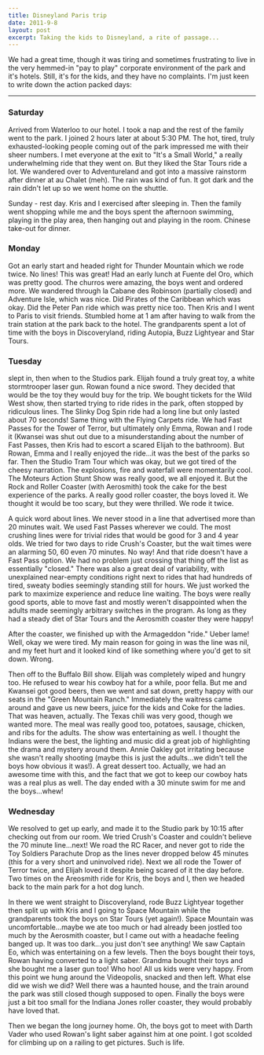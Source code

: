 ```yaml
---
title: Disneyland Paris trip
date: 2011-9-8
layout: post
excerpt: Taking the kids to Disneyland, a rite of passage...
---
```


We had a great time, though it was tiring and sometimes frustrating to
live in the very hemmed-in "pay to play" corporate environment of the park
and it's hotels. Still, it's for the kids, and they have no complaints.
I'm just keen to write down the action packed days:
  
---
  
### Saturday 

Arrived from Waterloo to our hotel. I took a nap and the rest
of the family went to the park. I joined 2 hours later at about 5:30 PM.
The hot, tired, truly exhausted-looking people coming out of the park impressed
me with their sheer numbers. I met everyone at the exit to "It's a Small
World," a really underwhelming ride that they went on. But they liked the
Star Tours ride a lot. We wandered over to Adventureland and got into a
massive rainstorm after dinner at au Chalet (meh). The rain was kind of
fun. It got dark and the rain didn't let up so we went home on the shuttle.
  
Sunday - rest day. Kris and I exercised after sleeping in. Then the family
went shopping while me and the boys spent the afternoon swimming, playing
in the play area, then hanging out and playing in the room. Chinese take-out
for dinner.
  
  
### Monday 

Got an early start and headed right for Thunder Mountain which
we rode twice. No lines! This was great! Had an early lunch at Fuente del
Oro, which was pretty good. The churros were amazing, the boys went and
ordered more. We wandered through la Cabane des Robinson (partially closed)
and Adventure Isle, which was nice.  Did Pirates of the Caribbean
which was okay. Did the Peter Pan ride which was pretty nice too. Then
Kris and I went to Paris to visit friends. Stumbled home at 1 am after
having to walk from the train station at the park back to the hotel. The
grandparents spent a lot of time with the boys in Discoveryland, riding
Autopia, Buzz Lightyear and Star Tours.
  
  
### Tuesday

slept in, then when to the Studios park. Elijah found a truly
great toy, a white stormtrooper laser gun. Rowan found a nice sword. They
decided that would be the toy they would buy for the trip. We bought tickets
for the Wild West show, then started trying to ride rides in the park,
often stopped by ridiculous lines. The Slinky Dog Spin ride had a long
line but only lasted about 70 seconds! Same thing with the Flying Carpets
ride. We had Fast Passes for the Tower of Terror, but ultimately only Emma,
Rowan and I rode it (Kwansei was shut out due to a misunderstanding about
the number of Fast Passes, then Kris had to escort a scared Elijah to the
bathroom). But Rowan, Emma and I really enjoyed the ride...it was the best
of the parks so far. Then the Studio Tram Tour which was okay, but we got
tired of the cheesy narration. The explosions, fire and waterfall were
momentarily cool. The Moteurs Action Stunt Show was really good, we all
enjoyed it. But the Rock and Roller Coaster (with Aerosmith) took the cake
for the best experience of the parks. A really good roller coaster, the
boys loved it. We thought it would be too scary, but they were thrilled.
We rode it twice.
  
  
A quick word about lines. We never stood in a line that advertised more
than 20 minutes wait. We used Fast Passes wherever we could. The most crushing
lines were for trivial rides that would be good for 3 and 4 year olds.
We tried for two days to ride Crush's Coaster, but the wait times were
an alarming 50, 60 even 70 minutes. No way! And that ride doesn't have
a Fast Pass option. We had no problem just crossing that thing off the
list as essentially "closed." There was also a great deal of variability,
with unexplained near-empty conditions right next to rides that had hundreds
of tired, sweaty bodies seemingly standing still for hours. We just worked
the park to maximize experience and reduce line waiting. The boys were
really good sports, able to move fast and mostly weren't disappointed when
the adults made seemingly arbitrary switches in the program. As long as
they had a steady diet of Star Tours and the Aerosmith coaster they were
happy!
  
  
After the coaster, we finished up with the Armageddon "ride." Ueber lame!
Well, okay we were tired. My main reason for going in was the line was
nil, and my feet hurt and it looked kind of like something where you'd
get to sit down. Wrong.
  
  
Then off to the Buffalo Bill show. Elijah was completely wiped and hungry
too. He refused to wear his cowboy hat for a while, poor fella. But me
and Kwansei got good beers, then we went and sat down, pretty happy with
our seats in the "Green Mountain Ranch." Immediately the waitress came
around and gave us new beers, juice for the kids and Coke for the ladies.
That was heaven, actually. The Texas chili was very good, though we wanted
more. The meal was really good too, potatoes, sausage, chicken, and ribs
for the adults. The show was entertaining as well. I thought the Indians
were the best, the lighting and music did a great job of highlighting the
drama and mystery around them. Annie Oakley got irritating because she
wasn't really shooting (maybe this is just the adults...we didn't tell
the boys how obvious it was!). A great dessert too. Actually, we had an
awesome time with this, and the fact that we got to keep our cowboy hats
was a real plus as well. The day ended with a 30 minute swim for me and
the boys...whew!
  
  
### Wednesday

We resolved to get up early, and made it to the Studio park
by 10:15 after checking out from our room. We tried Crush's Coaster and
couldn't believe the 70 minute line...next! We road the RC Racer, and never
got to ride the Toy Soldiers Parachute Drop as the lines never dropped
below 45 minutes (this for a very short and uninvolved ride). Next we all
rode the Tower of Terror twice, and Elijah loved it despite being scared
of it the day before. Two times on the Areosmith ride for Kris, the boys
and I, then we headed back to the main park for a hot dog lunch.
  
  
In there we went straight to Discoveryland, rode Buzz Lightyear together
then split up with Kris and I going to Space Mountain while the grandparents
took the boys on Star Tours (yet again!). Space Mountain was uncomfortable...maybe
we ate too much or had already been jostled too much by the Aerosmith coaster,
but I came out with a headache feeling banged up. It was too dark...you
just don't see anything! We saw Captain Eo, which was entertaining on a
few levels. Then the boys bought their toys, Rowan having converted to
a light saber. Grandma bought their toys and she bought me a laser gun
too! Who hoo! All us kids were very happy. From this point we hung around
the Videopolis, snacked and then left. What else did we wish we did? Well
there was a haunted house, and the train around the park was still closed
though supposed to open. Finally the boys were just a bit too small for
the Indiana Jones roller coaster, they would probably have loved that.
  
  
Then we began the long journey home. Oh, the boys got to meet with Darth
Vader who used Rowan's light saber against him at one point. I got scolded
for climbing up on a railing to get pictures. Such is life.
